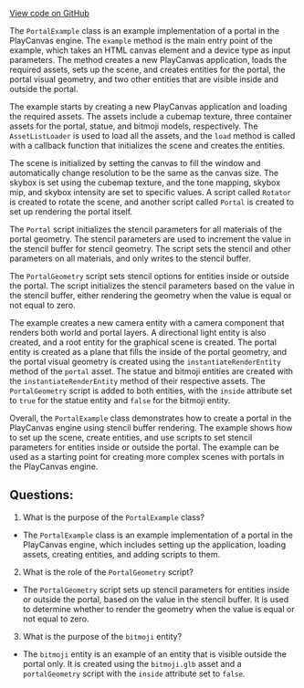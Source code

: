 [View code on GitHub](https://github.com/playcanvas/engine/examples/src/examples/graphics/portal.tsx)

The `PortalExample` class is an example implementation of a portal in the PlayCanvas engine. The `example` method is the main entry point of the example, which takes an HTML canvas element and a device type as input parameters. The method creates a new PlayCanvas application, loads the required assets, sets up the scene, and creates entities for the portal, the portal visual geometry, and two other entities that are visible inside and outside the portal.

The example starts by creating a new PlayCanvas application and loading the required assets. The assets include a cubemap texture, three container assets for the portal, statue, and bitmoji models, respectively. The `AssetListLoader` is used to load all the assets, and the `load` method is called with a callback function that initializes the scene and creates the entities.

The scene is initialized by setting the canvas to fill the window and automatically change resolution to be the same as the canvas size. The skybox is set using the cubemap texture, and the tone mapping, skybox mip, and skybox intensity are set to specific values. A script called `Rotator` is created to rotate the scene, and another script called `Portal` is created to set up rendering the portal itself.

The `Portal` script initializes the stencil parameters for all materials of the portal geometry. The stencil parameters are used to increment the value in the stencil buffer for stencil geometry. The script sets the stencil and other parameters on all materials, and only writes to the stencil buffer.

The `PortalGeometry` script sets stencil options for entities inside or outside the portal. The script initializes the stencil parameters based on the value in the stencil buffer, either rendering the geometry when the value is equal or not equal to zero.

The example creates a new camera entity with a camera component that renders both world and portal layers. A directional light entity is also created, and a root entity for the graphical scene is created. The portal entity is created as a plane that fills the inside of the portal geometry, and the portal visual geometry is created using the `instantiateRenderEntity` method of the `portal` asset. The statue and bitmoji entities are created with the `instantiateRenderEntity` method of their respective assets. The `PortalGeometry` script is added to both entities, with the `inside` attribute set to `true` for the statue entity and `false` for the bitmoji entity.

Overall, the `PortalExample` class demonstrates how to create a portal in the PlayCanvas engine using stencil buffer rendering. The example shows how to set up the scene, create entities, and use scripts to set stencil parameters for entities inside or outside the portal. The example can be used as a starting point for creating more complex scenes with portals in the PlayCanvas engine.
## Questions: 
 1. What is the purpose of the `PortalExample` class?
- The `PortalExample` class is an example implementation of a portal in the PlayCanvas engine, which includes setting up the application, loading assets, creating entities, and adding scripts to them.

2. What is the role of the `PortalGeometry` script?
- The `PortalGeometry` script sets up stencil parameters for entities inside or outside the portal, based on the value in the stencil buffer. It is used to determine whether to render the geometry when the value is equal or not equal to zero.

3. What is the purpose of the `bitmoji` entity?
- The `bitmoji` entity is an example of an entity that is visible outside the portal only. It is created using the `bitmoji.glb` asset and a `portalGeometry` script with the `inside` attribute set to `false`.